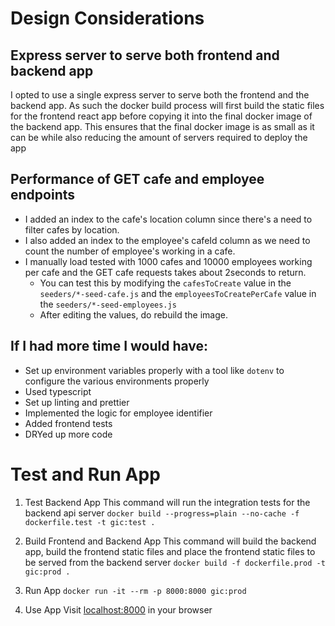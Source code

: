 # Design Considerations
## Express server to serve both frontend and backend app
I opted to use a single express server to serve both the frontend and the backend app. 
As such the docker build process will first build the static files for the frontend react app before copying it into the final docker image of the backend app.
This ensures that the final docker image is as small as it can be while also reducing the amount of servers required to deploy the app

## Performance of GET cafe and employee endpoints
- I added an index to the cafe's location column since there's a need to filter cafes by location.
- I also added an index to the employee's cafeId column as we need to count the number of employee's working in a cafe.
- I manually load tested with 1000 cafes and 10000 employees working per cafe and the GET cafe requests takes about 2seconds to return. 
  - You can test this by modifying the `cafesToCreate` value in the `seeders/*-seed-cafe.js` and the `employeesToCreatePerCafe` value in the `seeders/*-seed-employees.js`
  - After editing the values, do rebuild the image.

## If I had more time I would have:
- Set up environment variables properly with a tool like `dotenv` to configure the various environments properly
- Used typescript
- Set up linting and prettier
- Implemented the logic for employee identifier
- Added frontend tests
- DRYed up more code

# Test and Run App
1. Test Backend App
This command will run the integration tests for the backend api server
`docker build --progress=plain --no-cache -f dockerfile.test -t gic:test .`

2. Build Frontend and Backend App
This command will build the backend app, build the frontend static files and place the frontend static files to be served from the backend server
`docker build -f dockerfile.prod -t gic:prod .`

3. Run App
`docker run -it --rm -p 8000:8000 gic:prod`

4. Use App
Visit [localhost:8000](http://localhost:8000) in your browser